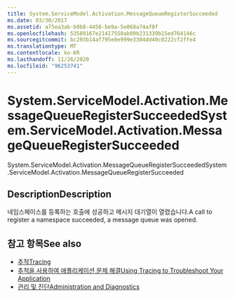 ```yaml
---
title: System.ServiceModel.Activation.MessageQueueRegisterSucceeded
ms.date: 03/30/2017
ms.assetid: a75ea3ab-b0b8-4458-be9a-5e068a74af0f
ms.openlocfilehash: 53589167e21417550ab09b231339b15ed764146c
ms.sourcegitcommit: bc293b14af795e0e999e3304dd40c0222cf2ffe4
ms.translationtype: MT
ms.contentlocale: ko-KR
ms.lasthandoff: 11/26/2020
ms.locfileid: "96253741"
---
```

# <a name="systemservicemodelactivationmessagequeueregistersucceeded"></a><span data-ttu-id="8dc04-102">System.ServiceModel.Activation.MessageQueueRegisterSucceeded</span><span class="sxs-lookup"><span data-stu-id="8dc04-102">System.ServiceModel.Activation.MessageQueueRegisterSucceeded</span></span>

<span data-ttu-id="8dc04-103">System.ServiceModel.Activation.MessageQueueRegisterSucceeded</span><span class="sxs-lookup"><span data-stu-id="8dc04-103">System.ServiceModel.Activation.MessageQueueRegisterSucceeded</span></span>  
  
## <a name="description"></a><span data-ttu-id="8dc04-104">Description</span><span class="sxs-lookup"><span data-stu-id="8dc04-104">Description</span></span>  

 <span data-ttu-id="8dc04-105">네임스페이스를 등록하는 호출에 성공하고 메시지 대기열이 열렸습니다.</span><span class="sxs-lookup"><span data-stu-id="8dc04-105">A call to register a namespace succeeded, a message queue was opened.</span></span>  
  
## <a name="see-also"></a><span data-ttu-id="8dc04-106">참고 항목</span><span class="sxs-lookup"><span data-stu-id="8dc04-106">See also</span></span>

- [<span data-ttu-id="8dc04-107">추적</span><span class="sxs-lookup"><span data-stu-id="8dc04-107">Tracing</span></span>](index.md)
- [<span data-ttu-id="8dc04-108">추적을 사용하여 애플리케이션 문제 해결</span><span class="sxs-lookup"><span data-stu-id="8dc04-108">Using Tracing to Troubleshoot Your Application</span></span>](using-tracing-to-troubleshoot-your-application.md)
- [<span data-ttu-id="8dc04-109">관리 및 진단</span><span class="sxs-lookup"><span data-stu-id="8dc04-109">Administration and Diagnostics</span></span>](../index.md)
